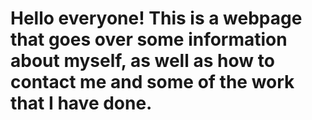 # Hello everyone! This is a webpage that goes over some information about myself, as well as how to contact me and some of the work that I have done.